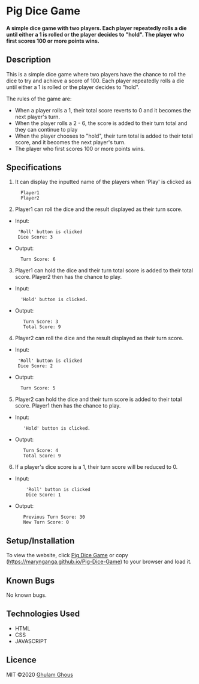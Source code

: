 # Pig Dice Game
#### A simple dice game with two players. Each player repeatedly rolls a die until either a 1 is rolled or the player decides to "hold". The player who first scores 100 or more points wins. 

## Description
This is a simple dice game where two players have the chance to roll the dice to try and achieve a score of 100. Each player repeatedly rolls a die until either a 1 is rolled or the player decides to "hold". 

The rules of the game are:
* When a player rolls a 1, their  total score reverts to 0 and it becomes the next player's turn.
* When the player rolls a 2 - 6, the score is added to their turn total and they can continue to play
* When the player chooses to "hold", their turn total is added to their total score, and it becomes the next player's turn.
* The player who first scores 100 or more points wins.

## Specifications
1. It can display the inputted name of the players when 'Play' is clicked as

         Player1
         Player2
 
 2. Player1 can roll the dice and the result displayed as their turn score.
 * Input:
 
        'Roll' button is clicked
        Dice Score: 3 
 * Output:
  
         Turn Score: 6
  
3. Player1 can hold the dice and their turn total score is added to their total score. Player2 then has the chance to play.
 * Input: 
 
         'Hold' button is clicked.
 * Output:
  
          Turn Score: 3
          Total Score: 9
          
4. Player2 can roll the dice and the result displayed as their turn score.
 * Input:
 
        'Roll' button is clicked
        Dice Score: 2
 * Output:
  
         Turn Score: 5
  
5. Player2 can hold the dice and their turn score is added to their total score. Player1 then has the chance to play.
 * Input: 
  
          'Hold' button is clicked.
 * Output:
  
          Turn Score: 4
          Total Score: 9        
          
6. If a player's dice score is a 1, their turn score will be reduced to 0.
  * Input:
      
            'Roll' button is clicked
            Dice Score: 1
   * Output: 
            
            Previous Turn Score: 30
            New Turn Score: 0
    

          
## Setup/Installation
To view the website, click [Pig Dice Game](https://marynganga.github.io/Pig-Dice-Game) or copy (https://marynganga.github.io/Pig-Dice-Game) to your browser and load it.

## Known Bugs
No known bugs.

## Technologies Used
* HTML
* CSS
* JAVASCRIPT

## Licence
MIT &copy;2020 [Ghulam Ghous](https://github.com/ghulamghousdev)

